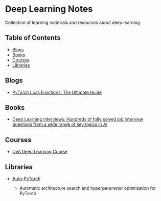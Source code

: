 # Deep Learning Notes

Collection of learning materials and resources about deep learning. 

## Table of Contents

* [Blogs](#Blogs)
* [Books](#Books)
* [Courses](#Courses)
* [Libraries](#Libraries)

## Blogs

* [PyTorch Loss Functions: The Ultimate Guide](https://neptune.ai/blog/pytorch-loss-functions)

## Books

* [Deep Learning Interviews: Hundreds of fully solved job interview questions from a wide range of key topics in AI](https://github.com/BoltzmannEntropy/interviews.ai)

## Courses

* [UvA Deep Learning Course](https://uvadlc.github.io/)

## Libraries

* [Auto-PyTorch](https://github.com/automl/Auto-PyTorch)
  
  * Automatic architecture search and hyperparameter optimization for PyTorch
